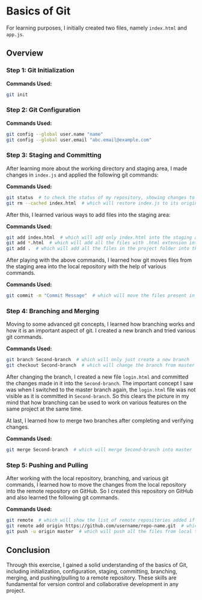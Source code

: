 # Basics of Git

For learning purposes, I initially created two files, namely `index.html` and `app.js`.

## Overview

### Step 1: Git Initialization
**Commands Used:**
```bash
git init
```

### Step 2: Git Configuration
**Commands Used:**
```bash
git config --global user.name "name"
git config --global user.email "abc.email@example.com"
```

### Step 3: Staging and Committing
After learning more about the working directory and staging area, I made changes in `index.js` and applied the following git commands:

**Commands Used:**
```bash
git status  # to check the status of my repository, showing changes to be committed and also untracked files
git rm --cached index.html  # which will restore index.js to its original form and discard the changes
```

After this, I learned various ways to add files into the staging area:

**Commands Used:**
```bash
git add index.html  # which will add only index.html into the staging area
git add *.html  # which will add all the files with .html extension into the staging area
git add .  # which will add all the files in the project folder into the staging area
```

After playing with the above commands, I learned how git moves files from the staging area into the local repository with the help of various commands.

**Commands Used:**
```bash
git commit -m "Commit Message"  # which will move the files present in the staging area into the local repository
```

### Step 4: Branching and Merging
Moving to some advanced git concepts, I learned how branching works and how it is an important aspect of git. I created a new branch and tried various git commands.

**Commands Used:**
```bash
git branch Second-branch  # which will only just create a new branch
git checkout Second-branch  # which will change the branch from master to Second-branch
```

After changing the branch, I created a new file `login.html` and committed the changes made in it into the `Second-branch`. The important concept I saw was when I switched to the master branch again, the `login.html` file was not visible as it is committed in `Second-branch`. So this clears the picture in my mind that how branching can be used to work on various features on the same project at the same time.

At last, I learned how to merge two branches after completing and verifying changes.

**Commands Used:**
```bash
git merge Second-branch  # which will merge Second-branch into master
```

### Step 5: Pushing and Pulling
After working with the local repository, branching, and various git commands, I learned how to move the changes from the local repository into the remote repository on GitHub. So I created this repository on GitHub and also learned the following git commands.

**Commands Used:**
```bash
git remote  # which will show the list of remote repositories added if any
git remote add origin https://github.com/username/repo-name.git  # which will connect the repository created through a remote named origin
git push -u origin master  # which will push all the files from local to remote GitHub repository
```

## Conclusion
Through this exercise, I gained a solid understanding of the basics of Git, including initialization, configuration, staging, committing, branching, merging, and pushing/pulling to a remote repository. These skills are fundamental for version control and collaborative development in any project.

